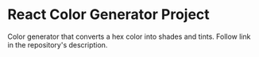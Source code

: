 # React Color Generator Project

Color generator that converts a hex color into shades and tints. Follow link in the repository's description.
